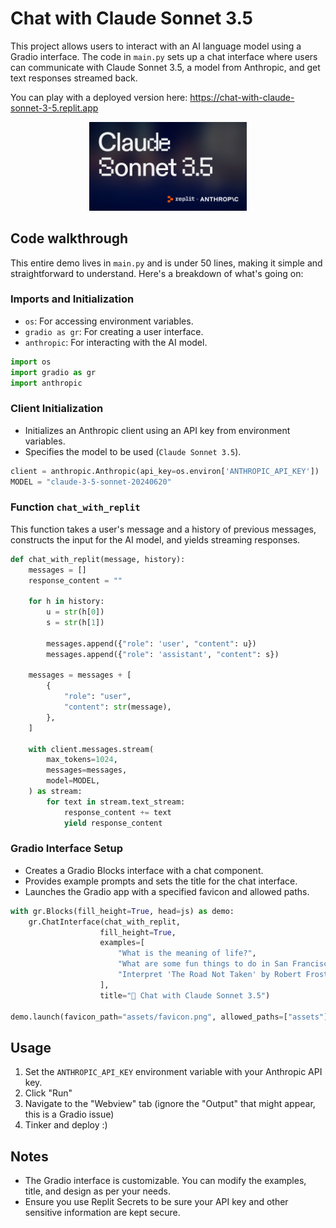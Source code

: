 # Chat with Claude Sonnet 3.5

This project allows users to interact with an AI language model using a Gradio interface. The code in `main.py` sets up a chat interface where users can communicate with Claude Sonnet 3.5, a model from Anthropic, and get text responses streamed back.

You can play with a deployed version here: 
https://chat-with-claude-sonnet-3-5.replit.app

<div align="center">
  <img src="./assets/Chat-with-Claude-Sonnet-35@2x.jpg" width="50%" />
</div>

## Code walkthrough

This entire demo lives in `main.py` and is under 50 lines, making it simple and straightforward to understand. Here's a breakdown of what's going on:

### Imports and Initialization

- `os`: For accessing environment variables.
- `gradio as gr`: For creating a user interface.
- `anthropic`: For interacting with the AI model.

```python
import os
import gradio as gr
import anthropic
```

### Client Initialization

- Initializes an Anthropic client using an API key from environment variables.
- Specifies the model to be used (`Claude Sonnet 3.5`).

```python
client = anthropic.Anthropic(api_key=os.environ['ANTHROPIC_API_KEY'])
MODEL = "claude-3-5-sonnet-20240620"
```

### Function `chat_with_replit`

This function takes a user's message and a history of previous messages, constructs the input for the AI model, and yields streaming responses.

```python
def chat_with_replit(message, history):
    messages = []
    response_content = ""

    for h in history:
        u = str(h[0])
        s = str(h[1])

        messages.append({"role": 'user', "content": u})
        messages.append({"role": 'assistant', "content": s})

    messages = messages + [
        {
            "role": "user",
            "content": str(message),
        },
    ]

    with client.messages.stream(
        max_tokens=1024,
        messages=messages,
        model=MODEL,
    ) as stream:
        for text in stream.text_stream:
            response_content += text
            yield response_content
```

### Gradio Interface Setup

- Creates a Gradio Blocks interface with a chat component.
- Provides example prompts and sets the title for the chat interface.
- Launches the Gradio app with a specified favicon and allowed paths.

```python
with gr.Blocks(fill_height=True, head=js) as demo:
    gr.ChatInterface(chat_with_replit,
                    fill_height=True,
                    examples=[
                        "What is the meaning of life?",
                        "What are some fun things to do in San Francisco?",
                        "Interpret 'The Road Not Taken' by Robert Frost"
                    ],
                    title="🚀 Chat with Claude Sonnet 3.5")

demo.launch(favicon_path="assets/favicon.png", allowed_paths=["assets"])
```

## Usage
1. Set the `ANTHROPIC_API_KEY` environment variable with your Anthropic API key.
2. Click "Run"
3. Navigate to the "Webview" tab (ignore the "Output" that might appear, this is a Gradio issue)
4. Tinker and deploy :)

## Notes

- The Gradio interface is customizable. You can modify the examples, title, and design as per your needs.
- Ensure you use Replit Secrets to be sure your API key and other sensitive information are kept secure.